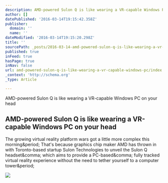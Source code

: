 ```yaml
---
description: AMD-powered Sulon Q is like wearing a VR-capable Windows PC on your head
author: []
datePublished: '2016-03-14T19:15:42.358Z'
publisher:
  domain: ''
  name: ''
dateModified: '2016-03-14T19:15:20.298Z'
title: ''
sourcePath: _posts/2016-03-14-amd-powered-sulon-q-is-like-wearing-a-vr-capable-windows-pc.md
published: true
inFeed: true
hasPage: true
inNav: false
url: amd-powered-sulon-q-is-like-wearing-a-vr-capable-windows-pc/index.html
_context: 'http://schema.org'
_type: Article

---
```

AMD-powered Sulon Q is like wearing a VR-capable Windows PC on your head

<article style=""><h1>AMD-powered Sulon Q is like wearing a VR-capable Windows PC on your head</h1><p>The growing virtual reality platform wars got a little more complex this morning&amp;period; That's because graphics chip maker AMD has thrown in with Toronto-based startup Sulon Technologies to unveil the Sulon Q headset&amp;comma; which aims to provide a PC-based&amp;comma; fully tracked virtual reality experience without the need to tether yourself to a computer tower&amp;period;</p><img src="http://cdn.arstechnica.net/wp-content/uploads/2016/03/Sulon-Q-Headset-05-640x409.png" /></article>